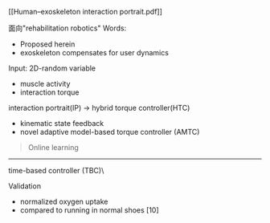 [[Human–exoskeleton interaction portrait.pdf]]

面向"rehabilitation robotics"
Words:
- Proposed herein
- exoskeleton compensates for user dynamics

Input: 2D-random variable
- muscle activity
- interaction torque

interaction portrait(IP) -> hybrid torque controller(HTC)
- kinematic state feedback
- novel adaptive model-based torque controller (AMTC)

> Online learning

---
time-based controller (TBC)\

Validation
- normalized oxygen uptake
- compared to running in normal shoes [10]